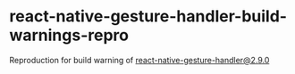 # react-native-gesture-handler-build-warnings-repro
Reproduction for build warning of react-native-gesture-handler@2.9.0
